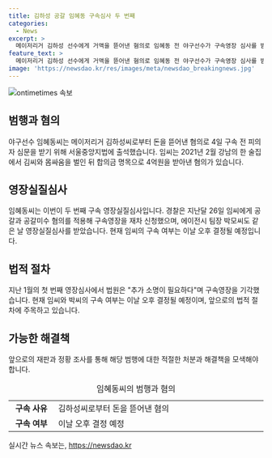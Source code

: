 ```yaml
---
title: 김하성 공갈 임혜동 구속심사 두 번째
categories:
  - News
excerpt: >
  메이저리거 김하성 선수에게 거액을 뜯어낸 혐의로 임혜동 전 야구선수가 구속영장 심사를 받기 위해 법정에 출석했습니다. 임씨는 약 4억원을 합의금 명목으로 김씨로부터 받았다는 혐의 등으로 경찰의 조사를 받았으며, 구속 여부는 이날 오후 결정될 예정입니다. 현재 임씨와 범행을 공모한 혐의로 에이전시 팀장 박모씨도 함께 조사를 받고 있습니다.
feature_text: >
  메이저리거 김하성 선수에게 거액을 뜯어낸 혐의로 임혜동 전 야구선수가 구속영장 심사를 받기 위해 법정에 출석했습니다. 임씨는 약 4억원을 합의금 명목으로 김씨로부터 받았다는 혐의 등으로 경찰의 조사를 받았으며, 구속 여부는 이날 오후 결정될 예정입니다. 현재 임씨와 범행을 공모한 혐의로 에이전시 팀장 박모씨도 함께 조사를 받고 있습니다.
image: 'https://newsdao.kr/res/images/meta/newsdao_breakingnews.jpg'
---
```


<p><img src="https://newsdao.kr/res/images/meta/newsdao_breakingnews.jpg" alt="ontimetimes 속보" /></p>

<h2 data-ke-size="size26">범행과 혐의</h2>

<p data-ke-size="size16">야구선수 임혜동씨는 메이저리거 김하성씨로부터 돈을 뜯어낸 혐의로 4일 구속 전 피의자 심문을 받기 위해 서울중앙지법에 출석했습니다. 임씨는 2021년 2월 강남의 한 술집에서 김씨와 몸싸움을 벌인 뒤 합의금 명목으로 4억원을 받아낸 혐의가 있습니다.</p>

<h2 data-ke-size="size26">영장실질심사</h2>

<p data-ke-size="size16">임혜동씨는 이번이 두 번째 구속 영장실질심사입니다. 경찰은 지난달 26일 임씨에게 공갈과 공갈미수 혐의를 적용해 구속영장을 재차 신청했으며, 에이전시 팀장 박모씨도 같은 날 영장실질심사를 받았습니다. 현재 임씨의 구속 여부는 이날 오후 결정될 예정입니다.</p>

<h2 data-ke-size="size26">법적 절차</h2>

<p data-ke-size="size16">지난 1월의 첫 번째 영장심사에서 법원은 "추가 소명이 필요하다"며 구속영장을 기각했습니다. 현재 임씨와 박씨의 구속 여부는 이날 오후 결정될 예정이며, 앞으로의 법적 절차에 주목하고 있습니다.</p>

<h2 data-ke-size="size26">가능한 해결책</h2>

<p data-ke-size="size16">앞으로의 재판과 정황 조사를 통해 해당 범행에 대한 적절한 처분과 해결책을 모색해야 합니다.</p>

<table>
    <caption>임혜동씨의 범행과 혐의</caption>
    <colgroup>
        <col style="width: 150px;">
        <col style="width: 800px;">
    </colgroup>
    <tr>
        <td style="text-align: center; height: 17px;"><b>구속 사유</b></td>
        <td style="text-align: left; height: 17px;">김하성씨로부터 돈을 뜯어낸 혐의</td>
    </tr>
    <tr>
        <td style="text-align: center; height: 17px;"><b>구속 여부</b></td>
        <td style="text-align: left; height: 17px;">이날 오후 결정 예정</td>
    </tr>
</table>
실시간 뉴스 속보는, <a href="https://newsdao.kr" rel="dofollow">https://newsdao.kr</a>


